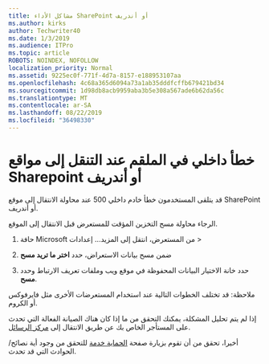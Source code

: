 ```yaml
---
title: مشاكل الأداء SharePoint أو أندريف
ms.author: kirks
author: Techwriter40
ms.date: 1/3/2019
ms.audience: ITPro
ms.topic: article
ROBOTS: NOINDEX, NOFOLLOW
localization_priority: Normal
ms.assetid: 9225ec0f-771f-4d7a-8157-e188953107aa
ms.openlocfilehash: 4c68a365d6094a73a1ab35dddfcffb679421bd34
ms.sourcegitcommit: 1d98db8acb9959aba3b5e308a567ade6b62da56c
ms.translationtype: MT
ms.contentlocale: ar-SA
ms.lasthandoff: 08/22/2019
ms.locfileid: "36498330"
---
```

# <a name="internal-server-error-when-navigating-to-sharepoint-or-onedrive-sites"></a>خطأ داخلي في الملقم عند التنقل إلى مواقع Sharepoint أو أندريف

قد يتلقى المستخدمون خطأ خادم داخلي 500 عند محاولة الانتقال إلى موقع SharePoint أو أندريف. 

الرجاء محاولة مسح التخزين المؤقت للمستعرض قبل الانتقال إلى الموقع.


1. حافة Microsoft من المستعرض، انتقل إلى المزيد... إعدادات >

2. ضمن مسح بيانات الاستعراض، حدد **اختر ما تريد مسح**

3. حدد خانة الاختيار البيانات المحفوظة في موقع ويب وملفات تعريف الارتباط وحدد **مسح**.

ملاحظة: قد تختلف الخطوات التالية عند استخدام المستعرضات الأخرى مثل فايرفوكس أو الكروم.

إذا لم يتم تحليل المشكلة، يمكنك التحقق من ما إذا كان هناك الصيانة الفعالة التي تحدث على المستأجر الخاص بك عن طريق الانتقال إلى [مركز الرسائل](https://portal.office.com/adminportal/home#/MessageCenter).

أخيرا، تحقق من أن تقوم بزيارة صفحة [الحماية خدمة](https://portal.office.com/adminportal/home#/servicehealth) للتحقق من وجود أية نصائح/الحوادث التي قد تحدث.

